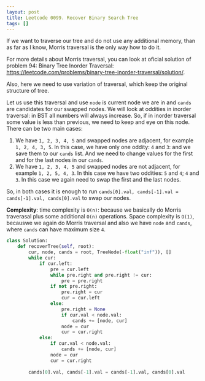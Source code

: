```yaml
---
layout: post
title: Leetcode 0099. Recover Binary Search Tree
tags: []
---
```


If we want to traverse our tree and do not use any additional memory, than as far as I know, Morris traversal is the only way how to do it. 

For more details about Morris traversal, you can look at oficial solution of problem 94: Binary Tree Inorder Traversal: https://leetcode.com/problems/binary-tree-inorder-traversal/solution/.

Also, here we need to use variation of traversal, which keep the original structure of tree.

Let us use this traversal and use `node` is current node we are in and `cands` are candidates for our swapped nodes. We will look at oddities in inorder traversal: in BST all numbers will always increase. So, if in inorder traversal some value is less than previous, we need to keep and eye on this node. There can be two main cases:

1. We have `1, 2, 3, 4, 5` and swapped nodes are adjacent, for example `1, 2, 4, 3, 5`. In this case, we have only one oddity: `4` and `3`: and we save them to our `cands` list. And we need to change values for the first and for the last nodes in our `cands`.
2. We have `1, 2, 3, 4, 5` and swapped nodes are not adjacent, for example `1, 2, 5, 4, 3`. In this case we have two oddities: `5` and `4`; `4` and `3`.  In this case we again need to swap the first and the last nodes.

So, in both cases it is enough to run `cands[0].val, cands[-1].val = cands[-1].val, cands[0].val` to swap our nodes.

**Complexity**: time complexity is `O(n)`: because we basically do Morris traverasal plus some additional `O(n)` operations. Space complexity is `O(1)`, becauswe we again do Morris traversal and also we have `node` and `cands`, where `cands` can have maximum size `4`.

```python
class Solution:
    def recoverTree(self, root):
        cur, node, cands = root, TreeNode(-float("inf")), []
        while cur:
            if cur.left:
                pre = cur.left
                while pre.right and pre.right != cur:
                    pre = pre.right
                if not pre.right:
                    pre.right = cur
                    cur = cur.left
                else:
                    pre.right = None
                    if cur.val < node.val:
                        cands += [node, cur]
                    node = cur
                    cur = cur.right
            else:
                if cur.val < node.val:
                    cands += [node, cur]
                node = cur
                cur = cur.right
            
        cands[0].val, cands[-1].val = cands[-1].val, cands[0].val
```
